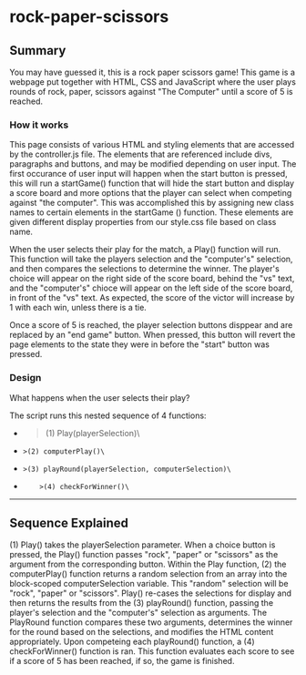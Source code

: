 # rock-paper-scissors
## Summary
You may have guessed it, this is a rock paper scissors game! This game is a webpage put together with HTML, CSS and JavaScript where the user plays rounds of rock, paper, scissors against "The Computer" until a score of 5 is reached.

### How it works
This page consists of various HTML and styling elements that are accessed by the controller.js file. The elements that are referenced include divs, paragraphs and buttons, and may be modified depending on user input. The first occurance of user input will happen when the start button is pressed, this will run a startGame() function that will hide the start button and display a score board and more options that the player can select when competing against "the computer". This was accomplished this by assigning new class names to certain elements in the startGame () function. These elements are given different display properties from our style.css file based on class name. 

When the user selects their play for the match, a Play() function will run. This function will take the players selection and the "computer's" selection, and then compares the selections to determine the winner. The player's choice will appear on the right side of the score board, behind the "vs" text, and the "computer's" chioce will appear on the left side of the score board, in front of the "vs" text. As expected, the score of the victor will increase by 1 with each win, unless there is a tie.

Once a score of 5 is reached, the player selection buttons disppear and are replaced by an "end game" button. When pressed, this button will revert the page elements to the state they were in before the "start" button was pressed.

### Design
What happens when the user selects their play?

The script runs this nested sequence of 4 functions:

* >(1) Play(playerSelection)\
*     >(2) computerPlay()\
*     >(3) playRound(playerSelection, computerSelection)\
*         >(4) checkForWinner()\

------------------
Sequence Explained
------------------

(1) Play() takes the playerSelection parameter. When a choice button is pressed, the Play() function passes "rock", "paper" or "scissors" as the argument from the corresponding button. Within the Play function, (2) the computerPlay() function returns a random selection from an array into the block-scoped computerSelection variable. This "random" selection will be "rock", "paper" or "scissors". Play() re-cases the selections for display and then returns the results from the (3) playRound() function, passing the player's selection and the "computer's" selection as arguments. The PlayRound function compares these two arguments, determines the winner for the round based on the selections, and modifies the HTML content appropriately. Upon competeing each playRound() function, a (4) checkForWinner() function is ran. This function evaluates each score to see if a score of 5 has been reached, if so, the game is finished.
